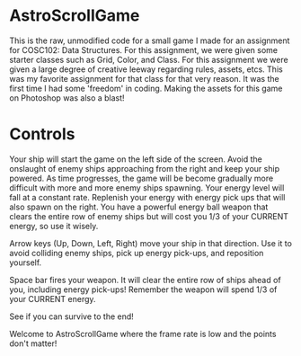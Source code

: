 # AstroScrollGame

This is the raw, unmodified code for a small game I made for an assignment for COSC102: Data Structures.  For this assignment, we were given some starter classes such as Grid, Color, and Class.  For this assignment we were given a large degree of creative leeway regarding rules, assets, etcs.  This was my favorite assignment for that class for that very reason.  It was the first time I had some 'freedom' in coding.  Making the assets for this game on Photoshop was also a blast!

# Controls

Your ship will start the game on the left side of the screen.  Avoid the onslaught of enemy ships approaching from the right and keep your ship powered.  As time progresses, the game will be become gradually more difficult with more and more enemy ships spawning.  Your energy level will fall at a constant rate.  Replenish your energy with energy pick ups that will also spawn on the right.  You have a powerful energy ball weapon that clears the entire row of enemy ships but will cost you 1/3 of your CURRENT energy, so use it wisely.

Arrow keys (Up, Down, Left, Right) move your ship in that direction.  Use it to avoid colliding enemy ships, pick up energy pick-ups, and reposition yourself.

Space bar fires your weapon.  It will clear the entire row of ships ahead of you, including energy pick-ups!  Remember the weapon will spend 1/3 of your CURRENT energy.

See if you can survive to the end!

Welcome to AstroScrollGame where the frame rate is low and the points don't matter!
